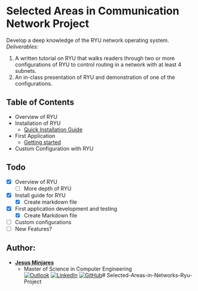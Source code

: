 # Selected Areas in Communication Network Project

Develop a deep knowledge of the RYU network operating system.
*Deliverables:*
1. A written tutorial on RYU that walks readers through two or more configurations of RYU to control routing in a network with at least 4 subnets.
2. An in-class presentation of RYU and demonstration of one of the configurations.

## **Table of Contents**
* Overview of RYU
* Installation of RYU
  * [Quick Installation Guide](https://github.com/jminjares4/Selected-Areas-in-Networks/tree/main/Final-Project/ryu_install)
* First Application
  * [Getting started](https://github.com/jminjares4/Selected-Areas-in-Networks/tree/main/Final-Project/First_App)
* Custom Configuration with RYU

## Todo
- [x] Overview of RYU
  - [ ] More depth of RYU
- [x] Install guide for RYU
  - [x] Create markdown file
- [x] First application development and testing
  - [x] Create Markdown file
- [ ] Custom configurations
- [ ] New Features?
## **Author:**
* [**Jesus Minjares**](https://github.com/jminjares4)<br>
  * Master of Science in Computer Engineering<br>
[![Outlook](https://img.shields.io/badge/Microsoft_Outlook-0078D4?style=for-the-badge&logo=microsoft-outlook&logoColor=white&style=flat)](mailto:jminjares4@miners.utep.edu) 
[![LinkedIn](https://img.shields.io/badge/LinkedIn-0077B5?style=for-the-badge&logo=linkedin&logoColor=white&style=flat)](https://www.linkedin.com/in/jesus-minjares-157a21195/) [![GitHub](https://img.shields.io/badge/GitHub-100000?style=for-the-badge&logo=github&logoColor=white&style=flat)](https://github.com/jminjares4)# Selected-Areas-in-Networks-Ryu-Project
